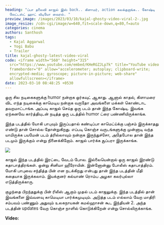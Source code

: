 ```yaml
---
heading: "ப்பா தலைவி காஜல் இஸ் back.. கிளாமர், action கலக்குறாங்க.. கோஷ்டி
  லேட்டஸ்ட் ஹாட் வீடியோ வைரல். "
preview_image: /images/2023/03/10/kajal-ghosty-video-viral-2-.jpg
image_resize: /cdn-cgi/image/w=640,fit=scale-down,q=80,f=auto
categories: cinema
authors: Santhosh
tags:
  - Kajal Aggarwal
  - Yogi Babu
  - Trailer
title: kajal-ghosty-latest-video-viral
code: <iframe width="560" height="315"
  src="https://www.youtube.com/embed/KHeRGZJLp7k" title="YouTube video player"
  frameborder="0" allow="accelerometer; autoplay; clipboard-write;
  encrypted-media; gyroscope; picture-in-picture; web-share"
  allowfullscreen></iframe>
date: 2023-03-10 08:48:25 +0530
---
```

ஒரு சில நடிகைகளுக்கு humor நன்றாக ஒர்கவுட் ஆகாது. ஆனால் காதல், கிளாமரை விட எந்த நடிகைக்கு காமெடிய நன்றாக வருதோ அவங்களை மக்கள் கொண்டாட தவறமாட்டாங்க. அப்படி காஜல் செய்த ஒரு படம் தான் இந்த கோஷ்டி. இவங்க ஏற்கனவே கார்த்தியுடன் நடித்த ஒரு படத்தில் humor ட்ரை பண்ணியிருக்காங்க.

இந்த படத்தில் யோகி பாபுவும் இருப்பதால் கண்டிப்பா காமெட்ய்க்கு பஞ்சம் இருக்காதது எண்டு தான் சொல்ல தோன்றுகிறது. எப்படி கொஞ்ச வருடங்களுக்கு முன்னாடி வந்த யாமிருக்க பயமேன் படம் த்ரில்லாவும் நன்றாக இருந்துச்சோ, அதேபோல தான் இந்த படமும் இருக்கும் என்று நினைக்கிறோம். காஜல் பார்க்க சூப்பரா இருக்காங்க.



![](/images/2023/03/10/kajal-ghosty-video-viral-1-.jpg)

காஜல் இந்த படத்தில் இரட்டை வேடம் போல. இல்லையென்றால் ஒரு காஜல் இரண்டு கதாபாத்திரங்கள். ஒன்று சினிமா ஹீரோயின். இன்னோன்னு போலீஸ் கதாபாத்திரம். யோகி பாபுவை சந்தித்த பின் என நடக்கிறது என்பது தான் இந்த படத்தின் மீதி கதையாக இருக்கலாம். இயக்குனர் கல்யாண் ரொம்ப அழகா கலர்புல்லா எடுத்திருக்காரு.

குழந்தை பிறந்ததுக்கு பின் ரிலீஸ் ஆகும் முதல் படம் காஜலுக்கு. இந்த படத்தில் தான் இவங்களை இவ்வளவு காமெடியா பார்க்கமுடியும். அடுத்த படம் எல்லாம் வேற மாதிரி சம்பவம் பண்ணும் அதுவும் உலகநாயகன் கமல்ஹாசன் கூட இந்தியன் 2. அந்த படத்தின் updates வேற கொஞ்ச நாளில் கொடுக்கிறேன் என்று சொல்லிருக்காங்க. 

**V﻿ideo:**
